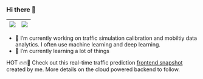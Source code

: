 ### Hi there 👋

| <a href="https://github.com/anuraghazra/github-readme-stats"><img align="center" src="https://github-readme-stats-git-masterrstaa-rickstaa.vercel.app/api?username=vishalmhjn&count_private=true&hide_border=true&show_icons=true&theme=buefy&rank_icon=github"></a> | <a href="https://github.com/anuraghazra/github-readme-stats"><img align="center" src="https://github-readme-stats-git-masterrstaa-rickstaa.vercel.app/api/top-langs/?username=vishalmhjn&hide=html&layout=compact&theme=buefy&hide_border=true" /></a> |
| ------------- | ------------- |

- 🔭 I’m currently working on traffic simulation calibration and mobiltiy data analytics. I often use machine learning and deep learning.
- 🌱 I’m currently learning a lot of things

HOT 🔥🔥🚀
Check out this real-time traffic prediction [frontend snapshot](http://traffiq-paris.s3-website.eu-north-1.amazonaws.com) created by me. More details on the cloud powered backend to follow.

<!--
**vishalmhjn/vishalmhjn** is a ✨ _special_ ✨ repository because its `README.md` (this file) appears on your GitHub profile.

Here are some ideas to get you started:

- 💬 Ask me about ...
- 📫 How to reach me: ...
- 😄 Pronouns: he/him
-->
